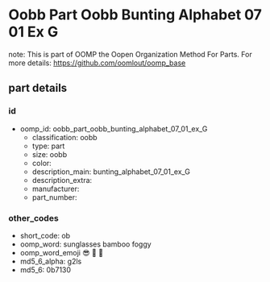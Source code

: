 # Oobb Part Oobb Bunting Alphabet 07 01 Ex G  

note: This is part of OOMP the Oopen Organization Method For Parts. For more details: https://github.com/oomlout/oomp_base

##  part details





### id
* oomp_id: oobb_part_oobb_bunting_alphabet_07_01_ex_G
  * classification: oobb
  * type: part
  * size: oobb
  * color: 
  * description_main: bunting_alphabet_07_01_ex_G
  * description_extra: 
  * manufacturer: 
  * part_number: 

### other_codes
* short_code: ob
* oomp_word: sunglasses bamboo foggy
* oomp_word_emoji :sunglasses: :bamboo: :foggy:
* md5_6_alpha: g2ls
* md5_6: 0b7130